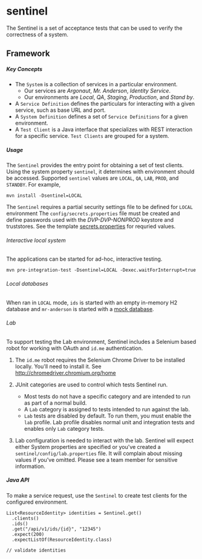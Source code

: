 # sentinel

The Sentinel is a set of acceptance tests that can be used to verify the correctness of a system.


## Framework
##### Key Concepts
- The `System` is a collection of services in a particular environment. 
  - Our services are _Argonaut_, _Mr. Anderson_, _Identity Service_.
  - Our environments are _Local_, _QA_, _Staging_, _Production_, and _Stand by_.
- A `Service Definition` defines the particulars for interacting with a given service, such as base
  URL and port.
- A `System Definition` defines a set of `Service Definitions` for a given environment.
- A `Test Client` is a Java interface that specializes with REST interaction for a specific
  service. `Test Clients` are grouped for a system.


##### Usage

The `Sentinel` provides the entry point for obtaining a set of test clients. Using the system
property `sentinel`, it determines with environment should be accessed. 
Supported `sentinel` values are `LOCAL`, `QA`, `LAB`, `PROD`, and `STANDBY`. 
For example, 

```
mvn install -Dsentinel=LOCAL
```

The `Sentinel` requires a partial security settings file to be defined for `LOCAL` environment
The `config/secrets.properties` file must be created and define passwords used with the
_DVP-DVP-NONPROD_ keystore and truststores. 
See the template [secrets.properties](src/test/config/secrets.properties) for requried values.

###### Interactive local system
The applications can be started for ad-hoc, interactive testing.

```
mvn pre-integration-test -Dsentinel=LOCAL -Dexec.waitForInterrupt=true
```

###### Local databases

When ran in `LOCAL` mode, `ids` is started with an empty in-memory H2 database and `mr-anderson`
is started with a [mock database](mock-database.md).


###### Lab

To support testing the Lab environment, Sentinel includes a Selenium based robot for working with
OAuth and `id.me` authentication. 

1. The `id.me` robot requires the Selenium Chrome Driver to be installed locally. You'll need to 
   install it. See http://chromedriver.chromium.org/home

2. JUnit categories are used to control which tests Sentinel run. 
    - Most tests do not have a specific category and are intended to run as part of a normal build. 
    - A `Lab` category is assigned to tests intended to run against the lab. 
    - `Lab` tests are disabled by default. To run them, you must enable the `lab` profile. 
      Lab profile disables normal unit and integration tests and enables only `Lab` category tests.

3. Lab configuration is needed to interact with the lab. Sentinel will expect either System 
   properties are specified or you've created a `sentinel/config/lab.properties` file.
   It will complain about missing values if you've omitted. Please see a team member 
   for sensitive information.


##### Java API
To make a service request, use the `Sentinel` to create test clients for the configured environment.

```
List<ResourceIdentity> identities = Sentinel.get()
  .clients()
  .ids()
  .get("/api/v1/ids/{id}", "12345")
  .expect(200)
  .expectListOf(ResourceIdentity.class)

// validate identities
```
